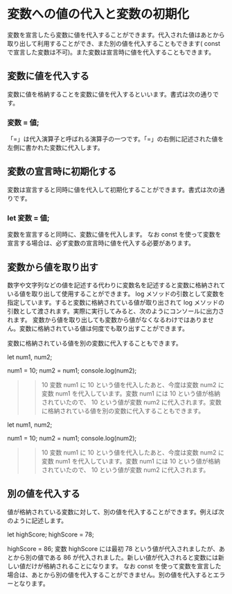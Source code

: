 # 変数への値の代入と変数の初期化
変数を宣言したら変数に値を代入することができます。代入された値はあとから取り出して利用することができ、また別の値を代入することもできます( const で宣言した変数は不可)。また変数は宣言時に値を代入することもできます。

## 変数に値を代入する
変数に値を格納することを変数に値を代入するといいます。書式は次の通りです。

### 変数 = 値;

「=」は代入演算子と呼ばれる演算子の一つです。「=」の右側に記述された値を左側に書かれた変数に代入します。

## 変数の宣言時に初期化する
変数は宣言すると同時に値を代入して初期化することができます。書式は次の通りです。

### let 変数 = 値;

変数を宣言すると同時に、変数に値を代入します。
なお const を使って変数を宣言する場合は、必ず変数の宣言時に値を代入する必要があります。

## 変数から値を取り出す
数字や文字列などの値を記述する代わりに変数名を記述すると変数に格納されている値を取り出して使用することができます。
log メソッドの引数として変数を指定しています。すると変数に格納されている値が取り出されて log メソッドの引数として渡されます。実際に実行してみると、次のようにコンソールに出力されます。
変数から値を取り出しても変数から値がなくなるわけではありません。変数に格納されている値は何度でも取り出すことができます。

変数に格納されている値を別の変数に代入することもできます。

let num1, num2;

num1 = 10;
num2 = num1;
console.log(num2);
>> 10
変数 num1 に 10 という値を代入したあと、今度は変数 num2 に 変数 num1 を代入しています。変数 num1 には 10 という値が格納されていたので、 10 という値が変数 num2 に代入されます。変数に格納されている値を別の変数に代入することもできます。

let num1, num2;

num1 = 10;
num2 = num1;
console.log(num2);
>> 10
変数 num1 に 10 という値を代入したあと、今度は変数 num2 に 変数 num1 を代入しています。変数 num1 には 10 という値が格納されていたので、 10 という値が変数 num2 に代入されます。

## 別の値を代入する
値が格納されている変数に対して、別の値を代入することができます。例えば次のように記述します。

let highScore;
highScore = 78;

highScore = 86;
変数 highScore には最初 78 という値が代入されましたが、あとから別の値である 86 が代入されました。新しい値が代入されると変数には新しい値だけが格納されることになります。
なお const を使って変数を宣言した場合は、あとから別の値を代入することができません。別の値を代入するとエラーとなります。